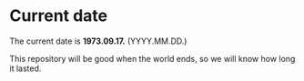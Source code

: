 # Current date

The current date is **1973.09.17.** (YYYY.MM.DD.)

This repository will be good when the world ends, so we will know how long it lasted.
